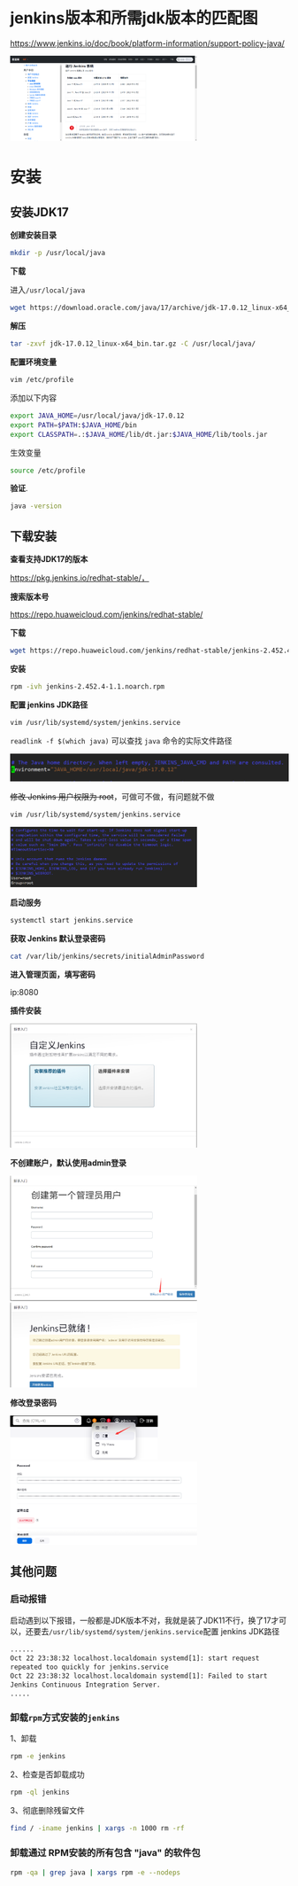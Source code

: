 # jenkins版本和所需jdk版本的匹配图

https://www.jenkins.io/doc/book/platform-information/support-policy-java/

<img src="./assets/image-20241022145822046.png" alt="image-20241022145822046" style="zoom: 33%;" />

# 安装

## 安装JDK17

**创建安装目录**

```sh
mkdir -p /usr/local/java
```

**下载**

进入`/usr/local/java`

```sh
wget https://download.oracle.com/java/17/archive/jdk-17.0.12_linux-x64_bin.tar.gz
```

**解压**

```sh
tar -zxvf jdk-17.0.12_linux-x64_bin.tar.gz -C /usr/local/java/
```

**配置环境变量**

```sh
vim /etc/profile
```

添加以下内容

```sh
export JAVA_HOME=/usr/local/java/jdk-17.0.12
export PATH=$PATH:$JAVA_HOME/bin 
export CLASSPATH=.:$JAVA_HOME/lib/dt.jar:$JAVA_HOME/lib/tools.jar
```

生效变量

```sh
source /etc/profile
```

**验证**.

```sh
java -version
```



## 下载安装

**查看支持JDK17的版本**

 https://pkg.jenkins.io/redhat-stable/，

**搜索版本号**

 https://repo.huaweicloud.com/jenkins/redhat-stable/ 

**下载**

```sh
wget https://repo.huaweicloud.com/jenkins/redhat-stable/jenkins-2.452.4-1.1.noarch.rpm
```

**安装**

```sh
rpm -ivh jenkins-2.452.4-1.1.noarch.rpm
```

**配置 jenkins JDK路径**

```sh
vim /usr/lib/systemd/system/jenkins.service
```

`readlink -f $(which java)` 可以查找 `java` 命令的实际文件路径

![image-20241023151432751](./assets/image-20241023151432751.png)

~~修改 Jenkins 用户权限为 root~~，可做可不做，有问题就不做

```sh
vim /usr/lib/systemd/system/jenkins.service
```

<img src="./assets/image-20241023151703406.png" alt="image-20241023151703406" style="zoom:33%;" />

**启动服务**

```sh
systemctl start jenkins.service 
```

**获取 Jenkins 默认登录密码**

```sh
cat /var/lib/jenkins/secrets/initialAdminPassword
```

**进入管理页面，填写密码**

ip:8080

**插件安装**

<img src="./assets/image-20241023151839987.png" alt="image-20241023151839987" style="zoom:33%;" />





**不创建账户，默认使用admin登录**

<img src="./assets/image-20241022164310352.png" alt="image-20241022164310352" style="zoom:33%;" />

<img src="./assets/image-20241023153410821.png" alt="image-20241023153410821" style="zoom:33%;" />

**修改登录密码**

<img src="./assets/image-20241023153511482.png" alt="image-20241023153511482" style="zoom:33%;" />

<img src="./assets/image-20241023153525998.png" alt="image-20241023153525998" style="zoom:33%;" />

## 其他问题

### 启动报错

启动遇到以下报错，一般都是JDK版本不对，我就是装了JDK11不行，换了17才可以，还要去`/usr/lib/systemd/system/jenkins.service`配置 jenkins JDK路径

```
......
Oct 22 23:38:32 localhost.localdomain systemd[1]: start request repeated too quickly for jenkins.service
Oct 22 23:38:32 localhost.localdomain systemd[1]: Failed to start Jenkins Continuous Integration Server.
.....
```

### 卸载`rpm`方式安装的`jenkins`

1、卸载

```sh
rpm -e jenkins
```

2、检查是否卸载成功

```sh
rpm -ql jenkins 
```

3、彻底删除残留文件

```sh
find / -iname jenkins | xargs -n 1000 rm -rf
```

### 卸载通过 RPM安装的所有包含 "java" 的软件包

```sh
rpm -qa | grep java | xargs rpm -e --nodeps
```

